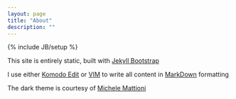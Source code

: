 ```yaml
---
layout: page
title: "About"
description: ""
---
```

{% include JB/setup %}

This site is entirely static, built with [Jekyll Bootstrap](http://jekyllbootstrap.com/)

I use either [Komodo Edit](http://www.activestate.com/komodo-edit) or [VIM](http://www.vim.org/) to write all content in [MarkDown](http://en.wikipedia.org/wiki/Markdown) formatting

The dark theme is courtesy of [Michele Mattioni](http://michelemattioni.me/)
